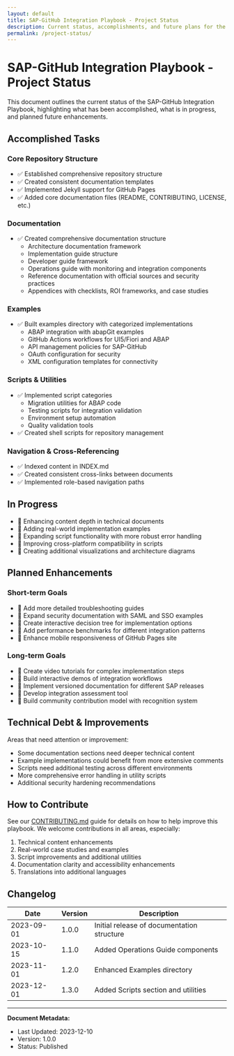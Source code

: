 ```yaml
---
layout: default
title: SAP-GitHub Integration Playbook - Project Status
description: Current status, accomplishments, and future plans for the SAP-GitHub Integration Playbook
permalink: /project-status/
---
```


# SAP-GitHub Integration Playbook - Project Status

This document outlines the current status of the SAP-GitHub Integration Playbook, highlighting what has been accomplished, what is in progress, and planned future enhancements.

## Accomplished Tasks

### Core Repository Structure
- ✅ Established comprehensive repository structure
- ✅ Created consistent documentation templates
- ✅ Implemented Jekyll support for GitHub Pages
- ✅ Added core documentation files (README, CONTRIBUTING, LICENSE, etc.)

### Documentation
- ✅ Created comprehensive documentation structure
  - Architecture documentation framework
  - Implementation guide structure
  - Developer guide framework
  - Operations guide with monitoring and integration components
  - Reference documentation with official sources and security practices
  - Appendices with checklists, ROI frameworks, and case studies

### Examples
- ✅ Built examples directory with categorized implementations
  - ABAP integration with abapGit examples
  - GitHub Actions workflows for UI5/Fiori and ABAP
  - API management policies for SAP-GitHub
  - OAuth configuration for security
  - XML configuration templates for connectivity

### Scripts & Utilities
- ✅ Implemented script categories
  - Migration utilities for ABAP code
  - Testing scripts for integration validation
  - Environment setup automation
  - Quality validation tools
- ✅ Created shell scripts for repository management

### Navigation & Cross-Referencing
- ✅ Indexed content in INDEX.md
- ✅ Created consistent cross-links between documents
- ✅ Implemented role-based navigation paths

## In Progress

- 🔄 Enhancing content depth in technical documents
- 🔄 Adding real-world implementation examples
- 🔄 Expanding script functionality with more robust error handling
- 🔄 Improving cross-platform compatibility in scripts
- 🔄 Creating additional visualizations and architecture diagrams

## Planned Enhancements

### Short-term Goals
- 📝 Add more detailed troubleshooting guides
- 📝 Expand security documentation with SAML and SSO examples
- 📝 Create interactive decision tree for implementation options
- 📝 Add performance benchmarks for different integration patterns
- 📝 Enhance mobile responsiveness of GitHub Pages site

### Long-term Goals
- 📝 Create video tutorials for complex implementation steps
- 📝 Build interactive demos of integration workflows
- 📝 Implement versioned documentation for different SAP releases
- 📝 Develop integration assessment tool
- 📝 Build community contribution model with recognition system

## Technical Debt & Improvements

Areas that need attention or improvement:

- Some documentation sections need deeper technical content
- Example implementations could benefit from more extensive comments
- Scripts need additional testing across different environments
- More comprehensive error handling in utility scripts
- Additional security hardening recommendations

## How to Contribute

See our [CONTRIBUTING.md](../CONTRIBUTING.md) guide for details on how to help improve this playbook. We welcome contributions in all areas, especially:

1. Technical content enhancements
2. Real-world case studies and examples
3. Script improvements and additional utilities
4. Documentation clarity and accessibility enhancements
5. Translations into additional languages

## Changelog

| Date       | Version | Description                                 |
|------------|---------|---------------------------------------------|
| 2023-09-01 | 1.0.0   | Initial release of documentation structure  |
| 2023-10-15 | 1.1.0   | Added Operations Guide components           |
| 2023-11-01 | 1.2.0   | Enhanced Examples directory                 |
| 2023-12-01 | 1.3.0   | Added Scripts section and utilities         |

---

**Document Metadata:**
- Last Updated: 2023-12-10
- Version: 1.0.0
- Status: Published 